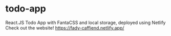 # todo-app
React.JS Todo App with FantaCSS and local storage, deployed using Netlify
Check out the website! https://fady-caffiend.netlify.app/
